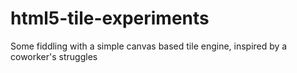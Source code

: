 # html5-tile-experiments
Some fiddling with a simple canvas based tile engine, inspired by a coworker's struggles
